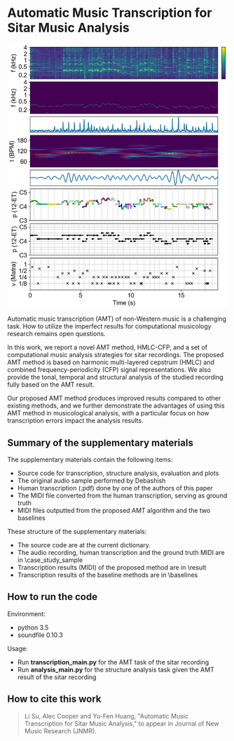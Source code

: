 # Automatic Music Transcription for Sitar Music Analysis

![transcription result](/transcription_v2.png)

Automatic music transcription (AMT) of non-Western music is a challenging task. How to utilize the imperfect results for computational musicology research remains open questions.

In this work, we report a novel AMT method, HMLC-CFP, and a set of computational music analysis strategies for sitar recordings. The proposed AMT method is based on harmonic multi-layered cepstrum (HMLC) and combined frequency-periodicity (CFP) signal representations. We also provide the tonal, temporal and structural analysis of the studied recording fully based on the AMT result. 

Our proposed AMT method produces improved results compared to other existing methods, and we further demonstrate the advantages of using this AMT method in musicological analysis, with a particular focus on how transcription errors impact the analysis results.

## Summary of the supplementary materials

The supplementary materials contain the following items:
* Source code for transcription, structure analysis, evaluation and plots
* The original audio sample performed by Debashish
* Human transcription (.pdf) done by one of the authors of this paper 
* The MIDI file converted from the human transcription, serving as ground truth
* MIDI files outputted from the proposed AMT algorithm and the two baselines

These structure of the supplementary materials:
* The source code are at the current dictionary. 
* The audio recording, human transcription and the ground truth MIDI are in \case_study_sample  
* Transcription results (MIDI) of the proposed method are in \result 
* Transcription results of the baseline methods are in \baselines

## How to run the code

Environment:
- python 3.5
- soundfile 0.10.3

Usage:
- Run **transcription_main.py** for the AMT task of the sitar recording
- Run **analysis_main.py** for the structure analysis task given the AMT result of the sitar recording

## How to cite this work

> Li Su, Alec Cooper and Yu-Fen Huang, "Automatic Music Transcription for Sitar Music Analysis," to appear in Journal of New Music Research (JNMR).

